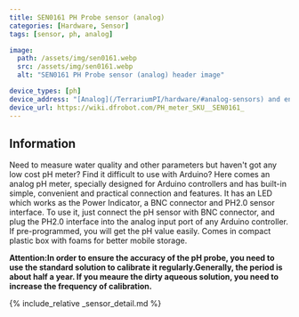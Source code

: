 ```yaml
---
title: SEN0161 PH Probe sensor (analog)
categories: [Hardware, Sensor]
tags: [sensor, ph, analog]

image:
  path: /assets/img/sen0161.webp
  src: /assets/img/sen0161.webp
  alt: "SEN0161 PH Probe sensor (analog) header image"

device_types: [ph]
device_address: "[Analog](/TerrariumPI/hardware/#analog-sensors) and enter port number <br />Ex: `1`"
device_url: https://wiki.dfrobot.com/PH_meter_SKU__SEN0161_
---
```


## Information
Need to measure water quality and other parameters but haven't got any low cost pH meter? Find it difficult to use with Arduino? Here comes an analog pH meter, specially designed for Arduino controllers and has built-in simple, convenient and practical connection and features. It has an LED which works as the Power Indicator, a BNC connector and PH2.0 sensor interface. To use it, just connect the pH sensor with BNC connector, and plug the PH2.0 interface into the analog input port of any Arduino controller. If pre-programmed, you will get the pH value easily. Comes in compact plastic box with foams for better mobile storage.

**Attention:In order to ensure the accuracy of the pH probe, you need to use the standard solution to calibrate it regularly.Generally, the period is about half a year. If you meaure the dirty aqueous solution, you need to increase the frequency of calibration.**

{% include_relative _sensor_detail.md %}